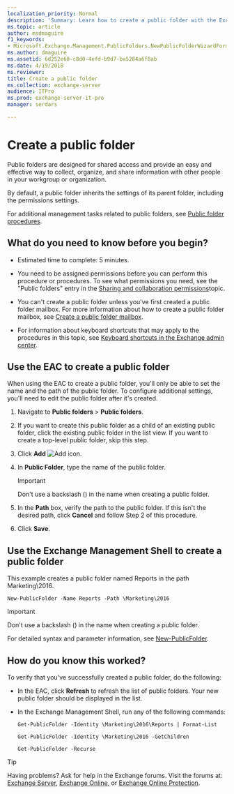 ```yaml
---
localization_priority: Normal
description: 'Summary: Learn how to create a public folder with the Exchange admin center (EAC) or with the Exchange Management Shell.'
ms.topic: article
author: msdmaguire
f1_keywords:
- Microsoft.Exchange.Management.PublicFolders.NewPublicFolderWizardForm.NewPublicFolderWizardPage
ms.author: dmaguire
ms.assetid: 6d252e60-c8d0-4efd-b9d7-ba5284a6f8ab
ms.date: 4/19/2018
ms.reviewer: 
title: Create a public folder
ms.collection: exchange-server
audience: ITPro
ms.prod: exchange-server-it-pro
manager: serdars

---
```


# Create a public folder

Public folders are designed for shared access and provide an easy and effective way to collect, organize, and share information with other people in your workgroup or organization.

By default, a public folder inherits the settings of its parent folder, including the permissions settings.

For additional management tasks related to public folders, see [Public folder procedures](procedures.md).

## What do you need to know before you begin?

- Estimated time to complete: 5 minutes.

- You need to be assigned permissions before you can perform this procedure or procedures. To see what permissions you need, see the "Public folders" entry in the [Sharing and collaboration permissions](../../permissions/feature-permissions/sharing-and-collaboration-permissions.md)topic.

- You can't create a public folder unless you've first created a public folder mailbox. For more information about how to create a public folder mailbox, see [Create a public folder mailbox](create-public-folder-mailboxes.md).

- For information about keyboard shortcuts that may apply to the procedures in this topic, see [Keyboard shortcuts in the Exchange admin center](../../about-documentation/exchange-admin-center-keyboard-shortcuts.md).

## Use the EAC to create a public folder
<a name="BKMK_EAC"> </a>

When using the EAC to create a public folder, you'll only be able to set the name and the path of the public folder. To configure additional settings, you'll need to edit the public folder after it's created.

1. Navigate to **Public folders** \> **Public folders**.

2. If you want to create this public folder as a child of an existing public folder, click the existing public folder in the list view. If you want to create a top-level public folder, skip this step.

3. Click **Add** ![Add icon](../../media/ITPro_EAC_AddIcon.png).

4. In **Public Folder**, type the name of the public folder.

    > [!IMPORTANT]
    > Don't use a backslash (\) in the name when creating a public folder.

5. In the **Path** box, verify the path to the public folder. If this isn't the desired path, click **Cancel** and follow Step 2 of this procedure.

6. Click **Save**.

## Use the Exchange Management Shell to create a public folder
<a name="BKMK_Shell"> </a>

This example creates a public folder named Reports in the path Marketing\2016.

```
New-PublicFolder -Name Reports -Path \Marketing\2016
```

> [!IMPORTANT]
> Don't use a backslash (\) in the name when creating a public folder.

For detailed syntax and parameter information, see [New-PublicFolder](http://technet.microsoft.com/library/18b837bf-9ef7-4edf-8728-7f6bd346e75d.aspx).

## How do you know this worked?
<a name="BKMK_Shell"> </a>

To verify that you've successfully created a public folder, do the following:

- In the EAC, click **Refresh** to refresh the list of public folders. Your new public folder should be displayed in the list.

- In the Exchange Management Shell, run any of the following commands:

  ```
  Get-PublicFolder -Identity \Marketing\2016\Reports | Format-List
  ```

  ```
  Get-PublicFolder -Identity \Marketing\2016 -GetChildren
  ```

  ```
  Get-PublicFolder -Recurse
  ```

> [!TIP]
> Having problems? Ask for help in the Exchange forums. Visit the forums at: [Exchange Server](https://go.microsoft.com/fwlink/p/?linkId=60612), [Exchange Online](https://go.microsoft.com/fwlink/p/?linkId=267542), or [Exchange Online Protection](https://go.microsoft.com/fwlink/p/?linkId=285351).
